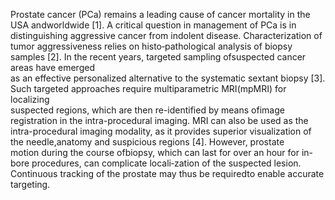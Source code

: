 Prostate  cancer  (PCa)  remains  a  leading  cause  of  cancer  mortality  in 
the  USA  andworldwide [1]. A critical question in management of PCa is in 
distinguishing aggressive cancer from indolent disease. Characterization of tumor 
aggressiveness relies on histo‐pathological analysis of biopsy samples [2]. In 
the recent years, targeted sampling ofsuspected  cancer  areas  have  emerged  
as  an  effective  personalized  alternative  to  the systematic sextant biopsy 
[3]. Such targeted approaches require multiparametric MRI(mpMRI)  for  localizing  
suspected  regions,  which  are  then  re-identified  by  means  ofimage 
registration in the intra-procedural imaging. MRI can also be used as the 
intra-procedural  imaging  modality,  as  it  provides  superior  visualization 
of  the  needle,anatomy  and  suspicious  regions  [4].  However,  prostate  
motion  during  the  course  ofbiopsy, which can last for over an hour for 
in-bore procedures, can complicate locali‐zation of the suspected lesion. 
Continuous tracking of the prostate may thus be requiredto enable accurate targeting. 
